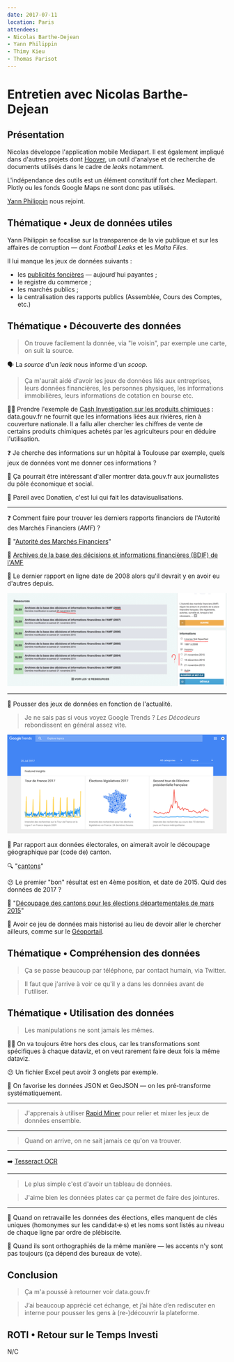 ```yaml
---
date: 2017-07-11
location: Paris
attendees:
- Nicolas Barthe-Dejean
- Yann Philippin
- Thimy Kieu
- Thomas Parisot
---
```


# Entretien avec Nicolas Barthe-Dejean

## Présentation

Nicolas développe l'application mobile Mediapart. Il est également impliqué dans d'autres projets dont [Hoover](https://github.com/hoover), un outil d'analyse et de recherche de documents utilisés dans le cadre de _leaks_ notamment.

L'indépendance des outils est un élément constitutif fort chez Mediapart. Plotly ou les fonds Google Maps ne sont donc pas utilisés.

[Yann Philippin](https://www.mediapart.fr/biographie/yann-philippin) nous rejoint.

## Thématique • Jeux de données utiles

Yann Philippin se focalise sur la transparence de la vie publique et sur les affaires de corruption — dont _Football Leaks_ et les _Malta Files_.

Il lui manque les jeux de données suivants :

- les [publicités foncières](https://www.service-public.fr/particuliers/vosdroits/R47483) — aujourd'hui payantes ;
- le registre du commerce ;
- les marchés publics ;
- la centralisation des rapports publics (Assemblée, Cours des Comptes, etc.)

## Thématique • Découverte des données

> On trouve facilement la donnée, via "le voisin", par exemple une carte, on suit la source.

🗣 La _source_ d'un _leak_ nous informe d'un _scoop_.

> Ça m'aurait aidé d'avoir les jeux de données liés aux entreprises, leurs données financières, les personnes physiques, les informations immobilières, leurs informations de cotation en bourse etc.

🕵️‍♀️ Prendre l'exemple de [Cash Investigation sur les produits chimiques](http://www.francetvinfo.fr/replay-magazine/france-2/cash-investigation/cash-investigation-du-mardi-2-fevrier-2016_1286821.html) : data.gouv.fr ne fournit que les informations liées aux rivières, rien à couverture nationale. Il a fallu aller chercher les chiffres de vente de certains produits chimiques achetés par les agriculteurs pour en déduire l'utilisation.

❓ Je cherche des informations sur un hôpital à Toulouse par exemple, quels jeux de données vont me donner ces informations ?

💬 Ça pourrait être intéressant d'aller montrer data.gouv.fr aux journalistes du pôle économique et social.

💬 Pareil avec Donatien, c'est lui qui fait les datavisualisations.

---

❓ Comment faire pour trouver les derniers rapports financiers de l'Autorité des Marchés Financiers (_AMF_) ?

🔗 "[Autorité des Marchés Financiers](http://www.data.gouv.fr/fr/organizations/autorite-des-marches-financiers/)"

🔗 [Archives de la base des décisions et informations financières (BDIF) de l'AMF
](http://www.data.gouv.fr/fr/datasets/archives-de-la-base-des-decisions-et-informations-financieres-bdif-de-lamf-1/)

😤 Le dernier rapport en ligne date de 2008 alors qu'il devrait y en avoir eu d'autres depuis.

![](amf-bdif.png)

---

💬 Pousser des jeux de données en fonction de l'actualité.

> Je ne sais pas si vous voyez Google Trends ? _Les Décodeurs_ rebondissent en général assez vite.

![](google-trends.png)


💬 Par rapport aux données électorales, on aimerait avoir le découpage géographique par (code de) canton.

🔍 "[cantons](http://www.data.gouv.fr/fr/search/?q=cantons)"

😕 Le premier "bon" résultat est en 4ème position, et date de 2015. Quid des données de 2017 ?

🔗 "[Découpage des cantons pour les élections départementales de mars 2015](http://www.data.gouv.fr/fr/datasets/decoupage-des-cantons-pour-les-elections-departementales-de-mars-2015/)"

💬 Avoir ce jeu de données mais historisé au lieu de devoir aller le chercher ailleurs, comme sur le [Géoportail](https://www.geoportail.gouv.fr/).


## Thématique • Compréhension des données

> Ça se passe beaucoup par téléphone, par contact humain, via Twitter.

> Il faut que j'arrive à voir ce qu'il y a dans les données avant de l'utiliser.

## Thématique • Utilisation des données

> Les manipulations ne sont jamais les mêmes.

👩‍🔬 On va toujours être hors des clous, car les transformations sont spécifiques à chaque dataviz, et on veut rarement faire deux fois la même dataviz.

😕 Un fichier Excel peut avoir 3 onglets par exemple.

🙂 On favorise les données JSON et GeoJSON — on les pré-transforme systématiquement.

---

> J'apprenais à utiliser [Rapid Miner](https://rapidminer.com/) pour relier et mixer les jeux de données ensemble.

---

> Quand on arrive, on ne sait jamais ce qu'on va trouver.

---

➡️ [Tesseract OCR](https://github.com/tesseract-ocr)

---

> Le plus simple c'est d'avoir un tableau de données.

> J'aime bien les données plates car ça permet de faire des jointures.

---

😤 Quand on retravaille les données des élections, elles manquent de clés uniques (homonymes sur les candidat·e·s) et les noms sont listés au niveau de chaque ligne par ordre de plébiscite.

😤 Quand ils sont orthographiés de la même manière — les accents n'y sont pas toujours (ça dépend des bureaux de vote).

## Conclusion

> Ça m'a poussé à retourner voir data.gouv.fr

> J’ai beaucoup apprécié cet échange, et j’ai hâte d’en rediscuter en interne pour pousser les gens à (re-)découvrir la plateforme.

## ROTI • Retour sur le Temps Investi

N/C
